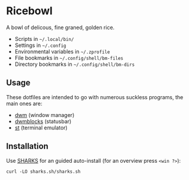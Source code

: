 # Ricebowl

A bowl of delicous, fine graned, golden rice.

- Scripts in `~/.local/bin/`
- Settings in `~/.config`
- Environmental variables in `~/.zprofile`
- File bookmarks in `~/.config/shell/bm-files`
- Directory bookmarks in `~/.config/shell/bm-dirs`

## Usage

These dotfiles are intended to go with numerous suckless programs, the main ones are:

- [dwm](https://github.com/lukesmithxyz/dwm) (window manager)
- [dwmblocks](https://github.com/lukesmithxyz/dwmblocks) (statusbar)
- [st](https://github.com/lukesmithxyz/st) (terminal emulator)

## Installation

Use [SHARKS](https://shars.sh) for an guided auto-install (for an overview press `<win ?>`):

```
curl -LO sharks.sh/sharks.sh
```
